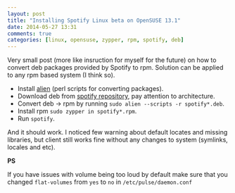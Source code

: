 ```yaml
---
layout: post
title: "Installing Spotify Linux beta on OpenSUSE 13.1"
date: 2014-05-27 13:31
comments: true
categories: [linux, opensuse, zypper, rpm, spotify, deb]
---
```


Very small post (more like insruction for myself for the future) on how to convert deb packages provided by Spotify to rpm.
Solution can be applied to any rpm based system (I think so).

* Install [alien](http://software.opensuse.org/package/alien) (perl scripts for converting packages).
* Download deb from [spotify repository](http://repository.spotify.com/pool/non-free/s/spotify/), pay attention to architecture.
* Convert deb -> rpm by running `sudo alien --scripts -r spotify*.deb`.
* Install rpm `sudo zypper in spotify*.rpm`.
* Run `spotify`.

And it should work.
I noticed few warning about default locates and missing libraries, but client still works fine without any changes to system (symlinks, locales and etc).

**PS**

If you have issues with volume being too loud by default make sure that you changed `flat-volumes` from `yes` to `no` in `/etc/pulse/daemon.conf`
